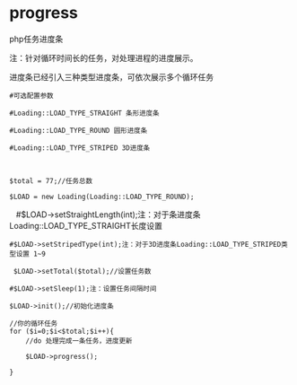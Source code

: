 # progress
php任务进度条

注：针对循环时间长的任务，对处理进程的进度展示。

进度条已经引入三种类型进度条，可依次展示多个循环任务


    #可选配置参数

    #Loading::LOAD_TYPE_STRAIGHT 条形进度条

    #Loading::LOAD_TYPE_ROUND 圆形进度条

    #Loading::LOAD_TYPE_STRIPED 3D进度条



    $total = 77;//任务总数

    $LOAD = new Loading(Loading::LOAD_TYPE_ROUND);


    #$LOAD->setStraightLength(int);注：对于条进度条Loading::LOAD_TYPE_STRAIGHT长度设置

    #$LOAD->setStripedType(int);注：对于3D进度条Loading::LOAD_TYPE_STRIPED类型设置 1~9

     $LOAD->setTotal($total);//设置任务数

    #$LOAD->setSleep(1);注：设置任务间隔时间

    $LOAD->init();//初始化进度条

    //你的循环任务
    for ($i=0;$i<$total;$i++){
        //do 处理完成一条任务，进度更新
    
        $LOAD->progress();

    }



